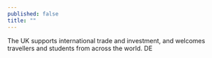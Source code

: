 ```yaml
---
published: false
title: ""
---
```

The UK supports international trade and investment, and welcomes travellers and students from across the world. DE